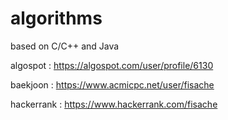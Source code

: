 # algorithms
based on C/C++ and Java

algospot : https://algospot.com/user/profile/6130

baekjoon : https://www.acmicpc.net/user/fisache

hackerrank : https://www.hackerrank.com/fisache
